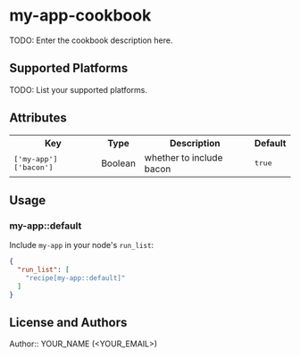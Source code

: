 # my-app-cookbook

TODO: Enter the cookbook description here.

## Supported Platforms

TODO: List your supported platforms.

## Attributes

<table>
  <tr>
    <th>Key</th>
    <th>Type</th>
    <th>Description</th>
    <th>Default</th>
  </tr>
  <tr>
    <td><tt>['my-app']['bacon']</tt></td>
    <td>Boolean</td>
    <td>whether to include bacon</td>
    <td><tt>true</tt></td>
  </tr>
</table>

## Usage

### my-app::default

Include `my-app` in your node's `run_list`:

```json
{
  "run_list": [
    "recipe[my-app::default]"
  ]
}
```

## License and Authors

Author:: YOUR_NAME (<YOUR_EMAIL>)
